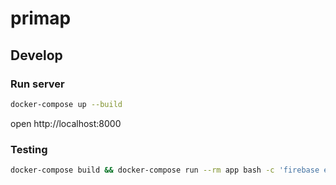 # primap

## Develop
### Run server
```bash
docker-compose up --build
```

open http://localhost:8000

### Testing
```bash
docker-compose build && docker-compose run --rm app bash -c 'firebase emulators:exec --only firestore "make test"'
```
